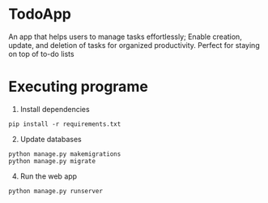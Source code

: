 # TodoApp
An app that helps users to manage tasks effortlessly; Enable creation, update, and deletion of tasks for organized productivity. Perfect for staying on top of to-do lists

# Executing programe
1. Install dependencies
```
pip install -r requirements.txt
```
2. Update databases
```
python manage.py makemigrations
python manage.py migrate
```
4. Run the web app
```
python manage.py runserver
```

